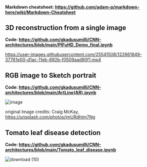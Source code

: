 #### Markdown cheatsheet: https://github.com/adam-p/markdown-here/wiki/Markdown-Cheatsheet

## 3D reconstruction from a single image
**Code: https://github.com/gkadusumilli/CNN-architectures/blob/main/PIFuHD_Demo_final.ipynb**

https://user-images.githubusercontent.com/25541508/122661849-37761e00-d1ac-11eb-892b-f0509aad90f1.mp4

## RGB image to Sketch portrait

**Code: https://github.com/gkadusumilli/CNN-architectures/blob/main/ArtLine(AR).ipynb**

![image](https://user-images.githubusercontent.com/25541508/122664010-4369dc00-d1bc-11eb-897f-93b2066e6c22.png)

original Image credits: Craig McKay, https://unsplash.com/photos/jmURdhtm7Ng

## Tomato leaf disease detection

**Code: https://github.com/gkadusumilli/CNN-architectures/blob/main/Tomato_leaf_disease.ipynb**

![download (10)](https://user-images.githubusercontent.com/25541508/122664122-f89c9400-d1bc-11eb-8efe-ad4d0276fa08.png)

